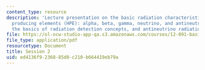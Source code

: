 ```yaml
---
content_type: resource
description: 'Lecture presentation on the basic radiation characteristics of heat
  producing elements (HPE): alpha, beta, gamma, neutrino, and antineutrino radiations,
  the basics of radiation detection concepts, and antineutrino radiation detection.'
file: https://ol-ocw-studio-app-qa.s3.amazonaws.com/courses/12-091-basics-of-analysis-with-antineutrinos-from-heat-producing-elements-k-u-th-in-the-earth-january-iap-2010/ed4136f9236885d0c210b664419eb79a_MIT12_091IAP10_lec2.pdf
file_type: application/pdf
resourcetype: Document
title: Session 2
uid: ed4136f9-2368-85d0-c210-b664419eb79a
---
```

